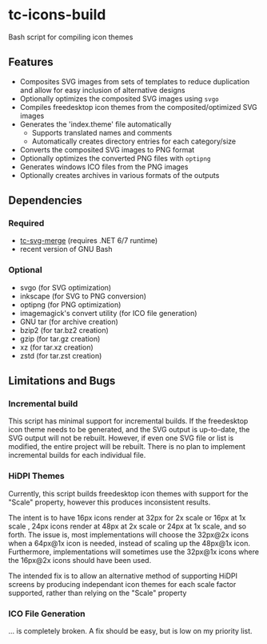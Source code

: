 # tc-icons-build
Bash script for compiling icon themes

## Features

 - Composites SVG images from sets of templates to reduce duplication and allow for easy inclusion of alternative designs
 - Optionally optimizes the composited SVG images using `svgo`
 - Compiles freedesktop icon themes from the composited/optimized SVG images
 - Generates the 'index.theme' file automatically
    - Supports translated names and comments
    - Automatically creates directory entries for each category/size
 - Converts the composited SVG images to PNG format
 - Optionally optimizes the converted PNG files with `optipng`
 - Generates windows ICO files from the PNG images
 - Optionally creates archives in various formats of the outputs
 
## Dependencies

### Required

- [tc-svg-merge](https://github.com/tin-can-tomatoes/tc-svg-merge) (requires .NET 6/7 runtime)
- recent version of GNU Bash

### Optional

- svgo (for SVG optimization)
- inkscape (for SVG to PNG conversion)
- optipng (for PNG optimization)
- imagemagick's convert utility (for ICO file generation)
- GNU tar (for archive creation)
- bzip2 (for tar.bz2 creation)
- gzip (for tar.gz creation)
- xz (for tar.xz creation)
- zstd (for tar.zst creation)

## Limitations and Bugs

### Incremental build

This script has minimal support for incremental builds. If the freedesktop icon theme needs to be generated, and the SVG output is up-to-date, the SVG output will not be rebuilt. However, if even one SVG file or list is modified, the entire project will be rebuilt. There is no plan to implement incremental builds for each individual file.

### HiDPI Themes

Currently, this script builds freedesktop icon themes with support for the "Scale" property, however this produces inconsistent results.

The intent is to have 16px icons render at 32px for 2x scale or 16px at 1x scale , 24px icons render at 48px at 2x scale or 24px at 1x scale, and so forth.
The issue is, most implementations will choose the 32px@2x icons when a 64px@1x icon is needed, instead of scaling up the 48px@1x icon. Furthermore, implementations will sometimes use the 32px@1x icons where the 16px@2x icons should have been used.

The intended fix is to allow an alternative method of supporting HiDPI screens by producing independant icon themes for each scale factor supported, rather than relying on the "Scale" property

### ICO File Generation

... is completely broken. A fix should be easy, but is low on my priority list.

